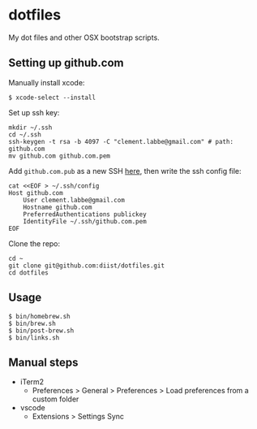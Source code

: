 # dotfiles

My dot files and other OSX bootstrap scripts.

## Setting up github.com
Manually install xcode:
```
$ xcode-select --install
```

Set up ssh key:
```
mkdir ~/.ssh
cd ~/.ssh
ssh-keygen -t rsa -b 4097 -C "clement.labbe@gmail.com" # path: github.com
mv github.com github.com.pem
```

Add `github.com.pub` as a new SSH [here](https://github.com/settings/keys),
then write the ssh config file:
```
cat <<EOF > ~/.ssh/config
Host github.com
    User clement.labbe@gmail.com
    Hostname github.com
    PreferredAuthentications publickey
    IdentityFile ~/.ssh/github.com.pem
EOF
```

Clone the repo:
```
cd ~
git clone git@github.com:diist/dotfiles.git
cd dotfiles

```

## Usage
```
$ bin/homebrew.sh
$ bin/brew.sh
$ bin/post-brew.sh
$ bin/links.sh
```

## Manual steps
- iTerm2
  - Preferences > General > Preferences > Load preferences from a custom folder
- vscode
  - Extensions > Settings Sync


